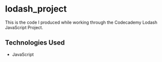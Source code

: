 # lodash_project
This is the code I produced while working through the Codecademy Lodash JavaScript Project.

## Technologies Used

+ JavaScript
